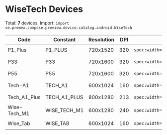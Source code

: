 # WiseTech Devices

Total: **7** devices. Import: `import se.premex.compose.preview.device.catalog.android.WiseTech`

| Code | Constant | Resolution | DPI | Compose Spec | Preview Usage |
|------|----------|------------|-----|-------------|---------------|
| P1_Plus | P1_PLUS | 720x1520 | 320 | `spec:width=720px,height=1520px,dpi=320` | `@Preview(device = WiseTech.P1_PLUS)` |
| P33 | P33 | 720x1600 | 320 | `spec:width=720px,height=1600px,dpi=320` | `@Preview(device = WiseTech.P33)` |
| P55 | P55 | 720x1600 | 320 | `spec:width=720px,height=1600px,dpi=320` | `@Preview(device = WiseTech.P55)` |
| Tech-A1 | TECH_A1 | 600x1024 | 160 | `spec:width=600px,height=1024px,dpi=160` | `@Preview(device = WiseTech.TECH_A1)` |
| Tech_A1_Plus | TECH_A1_PLUS | 800x1280 | 213 | `spec:width=800px,height=1280px,dpi=213` | `@Preview(device = WiseTech.TECH_A1_PLUS)` |
| Wise-Tech_M1 | WISE_TECH_M1 | 600x1280 | 240 | `spec:width=600px,height=1280px,dpi=240` | `@Preview(device = WiseTech.WISE_TECH_M1)` |
| Wise_Tab | WISE_TAB | 600x1024 | 160 | `spec:width=600px,height=1024px,dpi=160` | `@Preview(device = WiseTech.WISE_TAB)` |

<!-- Generated automatically. Do not edit manually. -->
